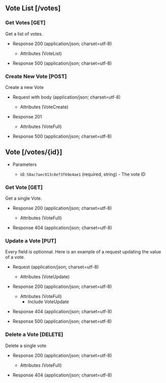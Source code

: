 ## Vote List [/votes]

### Get Votes [GET]
Get a list of votes.

+ Response 200 (application/json; charset=utf-8)

    + Attributes (VoteList)

+ Response 500 (application/json; charset=utf-8)

### Create New Vote [POST]
Create a new Vote

+ Request with body (application/json; charset=utf-8)

    + Attributes (VoteCreate)

+ Response 201

    + Attributes (VoteFull)

+ Response 500 (application/json; charset=utf-8)


## Vote [/votes/{id}]

+ Parameters

    + id: `58ac7aec913c8ef3f69e4ae1` (required, string) - The vote ID

### Get Vote [GET]
Get a single Vote.

+ Response 200 (application/json; charset=utf-8)

    + Attributes (VoteFull)

+ Response 404 (application/json; charset=utf-8)

### Update a Vote [PUT]
Every field is optionnal. Here is an example of a request updating the value of a vote.

+ Request (application/json; charset=utf-8)

    + Attributes (VoteUpdate)

+ Response 200 (application/json; charset=utf-8)

    + Attributes (VoteFull)
        + Include VoteUpdate

+ Response 404 (application/json; charset=utf-8)

+ Response 500 (application/json; charset=utf-8)


### Delete a Vote [DELETE]
Delete a single vote

+ Response 200 (application/json; charset=utf-8)

    + Attributes (VoteFull)

+ Response 404 (application/json; charset=utf-8)
